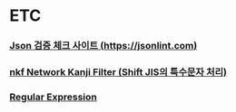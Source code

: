 ETC
===

### [Json 검증 체크 사이트 (https://jsonlint.com)](https://jsonlint.com)
### [nkf Network Kanji Filter (Shift JIS의 특수문자 처리)](./nkf.md)
### [Regular Expression](./regular-expression.md)
